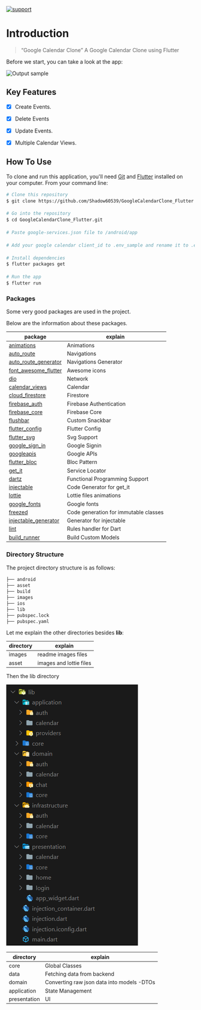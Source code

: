 
[![support](https://img.shields.io/badge/plateform-flutter%7Candroid%20studio-9cf?style=for-the-badge&logo=appveyor)](https://github.com/Shadow60539/GoogleCalendarClone_Flutter)

# Introduction

> “Google Calendar Clone”
A Google Calendar Clone using Flutter

Before we start, you can take a look at the app:

![Output sample](images/demo.gif)

## Key Features

- [x] Create Events.
- [x] Delete Events
- [x] Update Events.
- [x] Multiple Calendar Views.


## How To Use

To clone and run this application, you'll need [Git](https://git-scm.com) and [Flutter](https://flutter.dev/docs/get-started/install) installed on your computer. From your command line:

```bash
# Clone this repository
$ git clone https://github.com/Shadow60539/GoogleCalendarClone_Flutter.git

# Go into the repository
$ cd GoogleCalendarClone_Flutter.git

# Paste google-services.json file to /android/app

# Add your google calendar client_id to .env_sample and rename it to .env

# Install dependencies
$ flutter packages get

# Run the app
$ flutter run
```


### Packages


Some very good packages are used in the project.


Below are the information about these packages.


package | explain
---|---
[animations](https://pub.flutter-io.cn/packages/animations) | Animations
[auto_route](https://pub.flutter-io.cn/packages/auto_route) | Navigations
[auto_route_generator](https://pub.flutter-io.cn/packages/hive_generator) | Navigations Generator
[font_awesome_flutter](https://pub.flutter-io.cn/packages/font_awesome_flutter) | Awesome icons
[dio](https://pub.flutter-io.cn/packages/dio) | Network
[calendar_views](https://pub.flutter-io.cn/packages/calendar_views) | Calendar 
[cloud_firestore](https://pub.flutter-io.cn/packages/cloud_firestore) | Firestore 
[firebase_auth](https://pub.flutter-io.cn/packages/firebase_auth) | Firebase Authentication 
[firebase_core](https://pub.flutter-io.cn/packages/firebase_core) | Firebase Core 
[flushbar](https://pub.flutter-io.cn/packages/flushbar) | Custom Snackbar 
[flutter_config](https://pub.flutter-io.cn/packages/flutter_config) | Flutter Config 
[flutter_svg](https://pub.flutter-io.cn/packages/flutter_svg) | Svg Support 
[google_sign_in](https://pub.flutter-io.cn/packages/google_sign_in) | Google Signin 
[googleapis](https://pub.flutter-io.cn/packages/googleapis) | Google APIs
[flutter_bloc](https://pub.flutter-io.cn/packages/flutter_bloc) | Bloc Pattern
[get_it](https://pub.flutter-io.cn/packages/cget_it) | Service Locator
[dartz](https://pub.flutter-io.cn/packages/dartz) | Functional Programming Support
[injectable](https://pub.flutter-io.cn/packages/injectable) | Code Generator for get_it
[lottie](https://pub.flutter-io.cn/packages/lottie) | Lottie files animations
[google_fonts](https://pub.flutter-io.cn/packages/google_fonts) | Google fonts 
[freezed](https://pub.flutter-io.cn/packages/freezed) | Code generation for immutable classes
[injectable_generator](https://pub.flutter-io.cn/packages/injectable_generator) | Generator for injectable
[lint](https://pub.flutter-io.cn/packages/lint) | Rules handler for Dart
[build_runner](https://pub.flutter-io.cn/packages/build_runner) | Build Custom Models

### Directory Structure

The project directory structure is as follows:

```
├── android
├── asset
├── build
├── images
├── ios
├── lib
├── pubspec.lock
├── pubspec.yaml

```


Let me explain the other directories besides **lib**:

directory | explain
---|---
images | readme images files
asset | images and lottie files

Then the lib directory


![lib](images/lib.png)



directory | explain
---|---
core | Global Classes
data | Fetching data from backend
domain | Converting raw json data into models -DTOs
application | State Management 
presentation | UI

